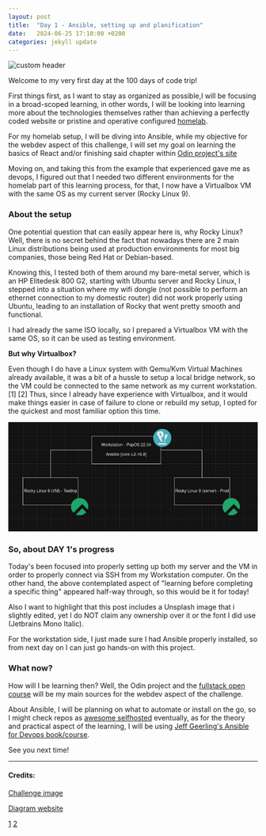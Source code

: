```yaml
---
layout: post
title:  "Day 1 - Ansible, setting up and planification"
date:   2024-06-25 17:10:00 +0200
categories: jekyll update
---
```



![custom header](https://raw.githubusercontent.com/Akirapearl/jekyll_blog/main/assets/images/SrewPUfo2c0.png)


Welcome to my very first day at the 100 days of code trip!

First things first, as I want to stay as organized as possible,I will be focusing in a broad-scoped learning,
in other words, I will be looking into learning more about the technologies themselves rather than achieving a perfectly coded
website or pristine and operative configured [homelab](https://github.com/Akirapearl/homelab).

For my homelab setup, I will be diving into Ansible, while my objective for the webdev aspect of this challenge, I will set my goal
on learning the basics of React and/or finishing said chapter within [Odin project's site](https://www.theodinproject.com/paths/full-stack-javascript)

Moving on, and taking this from the example that experienced gave me as devops, I figured out that I needed two
different environments for the homelab part of this learning process, for that, I now have a Virtualbox VM with the same OS as my current server (Rocky Linux 9).


### About the setup

One potential question that can easily appear here is, why Rocky Linux? Well, there is no secret behind the fact that nowadays there are
2 main Linux distributions being used at production environments for most big companies, those being Red Hat or Debian-based.

Knowing this, I tested both of them around my bare-metal server, which is an HP Elitedesk 800 G2, starting with Ubuntu server and Rocky
Linux, I stepped into a situation where my wifi dongle (not possible to perform an ethernet connection to my domestic router) did not work properly using
Ubuntu, leading to an installation of Rocky that went pretty smooth and functional.


I had already the same ISO locally, so I prepared a Virtualbox VM with the same OS, so it can be used as testing environment.


__But why Virtualbox?__

Even though I do have a Linux system with Qemu/Kvm Virtual Machines already available, it was a bit of a hussle to setup a local
bridge network, so the VM could be connected to the same network as my current workstation. [1] [2]  Thus, since I already have experience with
Virtualbox, and it would make things easier in case of failure to clone or rebuild my setup, I opted for the quickest and most familiar option this time.

![setup diagram](https://raw.githubusercontent.com/Akirapearl/jekyll_blog/main/assets/images/image_diagram.png)


### So, about DAY 1's progress

Today's been focused into properly setting up both my server and the VM in order to properly connect via SSH from my Workstation computer. On the other hand,
the above contemplated aspect of "learning before completing a specific thing" appeared half-way through, so this would be it for today! 

Also I want to highlight that this post includes a Unsplash image that i slightly edited, yet I do NOT claim any ownership over it or the font I did use 
(Jetbrains Mono Italic).

For the workstation side, I just made sure I had Ansible properly installed, so from next day on I can just go hands-on with this project.


### What now?

How will I be learning then? Well, the Odin project and the [fullstack open course](https://fullstackopen.com/en/about/) will be my main sources
for the webdev aspect of the challenge.

About Ansible, I will be planning on what to automate or install on the go, so I might check repos as [awesome selfhosted](https://github.com/awesome-selfhosted/awesome-selfhosted) eventually, as for the theory and practical aspect of the learning, I will be using [Jeff Geerling's Ansible for Devops book/course](https://www.youtube.com/watch?v=goclfp6a2IQ&list=PL2_OBreMn7FqZkvMYt6ATmgC0KAGGJNAN).


See you next time!

---
#### Credits:
[Challenge image](https://unsplash.com/photos/black-flat-screen-computer-monitor-turned-on-near-blue-and-white-sky-SrewPUfo2c0)

[Diagram website](draw.io)

[1](https://wiki.qemu.org/Documentation/Networking) [2](https://apiraino.github.io/qemu-bridge-networking/)